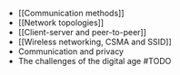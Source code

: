 - [[Communication methods]]
- [[Network topologies]]
- [[Client-server and peer-to-peer]]
- [[Wireless networking, CSMA and SSID]]
- Communication and privacy
- The challenges of the digital age
#TODO
